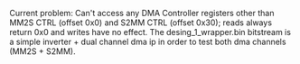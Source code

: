 Current problem: 
Can't access any DMA Controller registers other than MM2S CTRL (offset 0x0) and S2MM CTRL (offset 0x30); reads always return 0x0 and writes have no effect.
The desing_1_wrapper.bin bitstream is a simple inverter + dual channel dma ip in order to test both dma channels (MM2S + S2MM).
